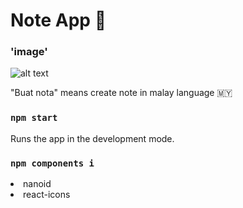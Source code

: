# Note App 📝

### 'image'
![alt text](https://github.com/naufalazim/note-app/blob/main/img/app.png)


<p>"Buat nota" means create note in malay language 🇲🇾</p>

### `npm start`

Runs the app in the development mode.


### `npm components i`

<li>nanoid</li>
<li>react-icons</li>





